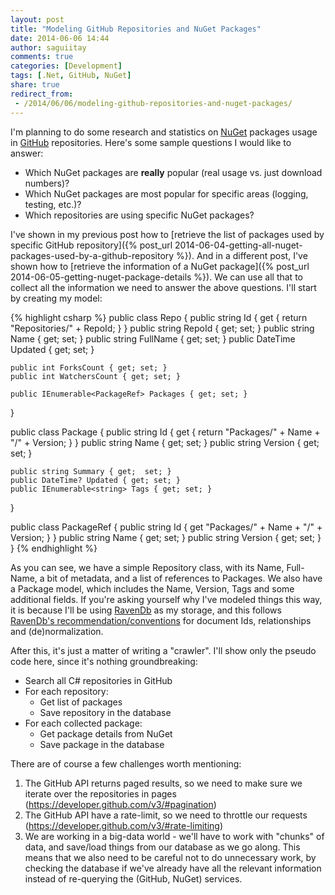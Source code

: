 ```yaml
---
layout: post
title: "Modeling GitHub Repositories and NuGet Packages"
date: 2014-06-06 14:44
author: saguiitay
comments: true
categories: [Development]
tags: [.Net, GitHub, NuGet]
share: true
redirect_from:
 - /2014/06/06/modeling-github-repositories-and-nuget-packages/
---
```

I'm planning to do some research and statistics on [NuGet](http://www.nuget.org) packages usage in [GitHub](http://www.github.com) repositories.
Here's some sample questions I would like to answer:

- Which NuGet packages are **really** popular (real usage vs. just download numbers)?
- Which NuGet packages are most popular for specific areas (logging, testing, etc.)?
- Which repositories are using specific NuGet packages?

I've shown in my previous post how to [retrieve the list of packages used by 
specific GitHub repository]({% post_url 2014-06-04-getting-all-nuget-packages-used-by-a-github-repository %}). And in a different post,
I've shown how to [retrieve the information of a NuGet package]({% post_url 2014-06-05-getting-nuget-package-details %}). We can use all 
that to collect all the information we need to answer the above questions. I'll start by creating my model:

{% highlight csharp %}
public class Repo
{
	public string Id { get { return "Repositories/" + RepoId; } }
	public string RepoId { get; set; }
	public string Name { get; set; }
	public string FullName { get; set; }
	public DateTime Updated { get; set; }
 
	public int ForksCount { get; set; }
	public int WatchersCount { get; set; }
 
	public IEnumerable<PackageRef> Packages { get; set; }
}

public class Package
{
	public string Id { get { return "Packages/" + Name + "/" + Version; } }
	public string Name { get; set; }
	public string Version { get; set; }
           
	public string Summary { get;  set; }
	public DateTime? Updated { get; set; }
	public IEnumerable<string> Tags { get; set; }
}

public class PackageRef
{
	public string Id { get "Packages/" + Name + "/" + Version; } }
	public string Name { get; set; }
	public string Version { get; set; }
}
{% endhighlight %}

As you can see, we have a simple Repository class, with its Name, Full-Name, a bit of metadata, and a list of references to Packages.
We also have a Package model, which includes the Name, Version, Tags and some additional fields. If you're asking yourself why I've modeled
things this way, it is because I'll be using [RavenDb](http://ravendb.net/) as my storage, and this follows
[RavenDb's recommendation/conventions](http://ravendb.net/docs/2.5/theory/document-structure-design) for document Ids, relationships and (de)normalization.

After this, it's just a matter of writing a "crawler". I'll show only the pseudo code here, since it's nothing groundbreaking:

- Search all C# repositories in GitHub
- For each repository:
  - Get list of packages
  - Save repository in the database
- For each collected package:
  - Get package details from NuGet
  - Save package in the database

There are of course a few challenges worth mentioning:

1. The GitHub API returns paged results, so we need to make sure we iterate over the repositories in pages (<https://developer.github.com/v3/#pagination>)
2. The GitHub API have a rate-limit, so we need to throttle our requests (<https://developer.github.com/v3/#rate-limiting>)
3. We are working in a big-data world - we'll have to work with "chunks" of data, and save/load things from our database as we go along. This means that we also need to be careful not to do unnecessary work, by checking the database if we've already have all the relevant information instead of re-querying the (GitHub, NuGet) services.
